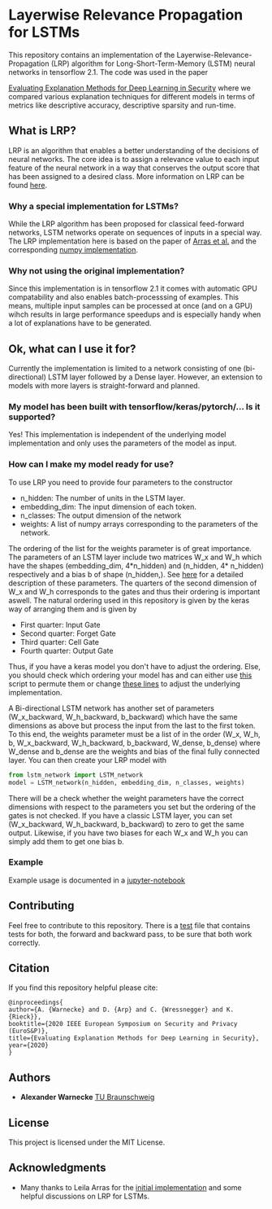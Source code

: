 # Layerwise Relevance Propagation for LSTMs

This repository contains an implementation of the Layerwise-Relevance-Propagation (LRP) algorithm for Long-Short-Term-Memory (LSTM) neural networks in tensorflow 2.1. The code was used in the paper

[Evaluating Explanation Methods for Deep Learning in Security](https://www.sec.cs.tu-bs.de/pubs/2019-explain.pdf) where we compared various explanation techniques for different models in terms of metrics like descriptive accuracy, descriptive sparsity and run-time.

## What is LRP?

LRP is an algorithm that enables a better understanding of the decisions of neural networks. The core idea is to assign a relevance value to each input feature of the neural network in a way that conserves the output score that has been assigned to a desired class. More information on LRP can be found [here](http://www.heatmapping.org).

### Why a special implementation for LSTMs?

While the LRP algorithm has been proposed for classical feed-forward networks, LSTM networks operate on sequences of inputs in a special way. The LRP implementation here is based on the paper of [Arras et al.](https://www.aclweb.org/anthology/W17-5221/) and the corresponding [numpy implementation](https://github.com/ArrasL/LRP_for_LSTM).

### Why not using the original implementation?

Since this implementation is in tensorflow 2.1 it comes with automatic GPU compatability and also enables batch-processsing of examples. This means, multiple input samples can be processed at once (and on a GPU) wihch results in large performance speedups and is especially handy when a lot of explanations have to be generated.

## Ok, what can I use it for?

Currently the implementation is limited to a network consisting of one (bi-directional) LSTM layer followed by a Dense layer. However, an extension to models with more layers is straight-forward and planned.

### My model has been built with tensorflow/keras/pytorch/... Is it supported?

Yes! This implementation is independent of the underlying model implementation and only uses the parameters of the model as input.

### How can I make my model ready for use?

To use LRP you need to provide four parameters to the constructor

* n_hidden: The number of units in the LSTM layer.
* embedding_dim: The input dimension of each token.
* n_classes: The output dimension of the network
* weights: A list of numpy arrays corresponding to the parameters of the network.

The ordering of the list for the weights parameter is of great importance. The parameters of an LSTM layer include two matrices W_x and W_h which have the shapes (embedding_dim, 4\*n_hidden) and (n_hidden, 4\* n_hidden) respectively and a bias b of shape (n_hidden,). See [here](https://colah.github.io/posts/2015-08-Understanding-LSTMs/) for a detailed description of these parameters. The quarters of the second dimension of W_x and W_h corresponds to the gates and thus their ordering is important aswell. The natural ordering used in this repository is given by the keras way of arranging them and is given by

* First quarter: Input Gate
* Second quarter: Forget Gate
* Third quarter: Cell Gate
* Fourth quarter: Output Gate

Thus, if you have a keras model you don't have to adjust the ordering. Else, you should check which ordering your model has and can either use [this](model/model_transformer.py) script to permute them or change [these lines](https://github.com/alewarne/LRP_for_LSTMs/blob/72c19eb6e0462e970211b1f4414366f89175344e/lstm_network.py#L45-L48) to adjust the underlying implementation.

A Bi-directional LSTM network has another set of parameters (W_x_backward, W_h_backward, b_backward) which have the same dimensions as above but process the input from the last to the first token. To this end, the weights parameter must be a list of in the order (W_x, W_h, b, W_x_backward, W_h_backward, b_backward, W_dense, b_dense) where W_dense and b_dense are the weights and bias of the final fully connected layer. You can then create your LRP model with

```python
from lstm_network import LSTM_network
model = LSTM_network(n_hidden, embedding_dim, n_classes, weights)
```

There will be a check whether the weight parameters have the correct dimensions with respect to the parameters you set but the ordering of the gates is not checked. If you have a classic LSTM layer, you can set (W_x_backward, W_h_backward, b_backward) to zero to get the same output. Likewise, if you have two biases for each W_x and W_h you can simply add them to get one bias b.

### Example

Example usage is documented in a [jupyter-notebook](example.ipynb)

## Contributing

Feel free to contribute to this repository. There is a [test](lrp_tests.py) file that contains tests for both, the forward and backward pass, to be sure that both work correctly.

## Citation

If you find this repository helpful please cite:

```
@inproceedings{
author={A. {Warnecke} and D. {Arp} and C. {Wressnegger} and K. {Rieck}},
booktitle={2020 IEEE European Symposium on Security and Privacy (EuroS&P)},
title={Evaluating Explanation Methods for Deep Learning in Security},
year={2020}
} 
```

## Authors

* **Alexander Warnecke** [TU Braunschweig](https://www.tu-braunschweig.de/sec/team/alex)

## License

This project is licensed under the MIT License.

## Acknowledgments

* Many thanks to Leila Arras for the [initial implementation](https://github.com/ArrasL/LRP_for_LSTM) and some helpful discussions on LRP for LSTMs.
